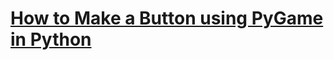 # [How to Make a Button using PyGame in Python](https://www.thepythoncode.com/article/make-a-button-using-pygame-in-python)